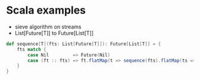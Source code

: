 # Scala examples

* sieve algorithm on streams
* List[Future[T]] to Future[List[T]]
```scala
def sequence[T](fts: List[Future[T]]): Future[List[T]] = {
    fts match {
        case Nil         => Future(Nil)
        case (ft :: fts) => ft.flatMap(t => sequence(fts).flatMap(ts => Future(t :: ts)))
    }
}
```
